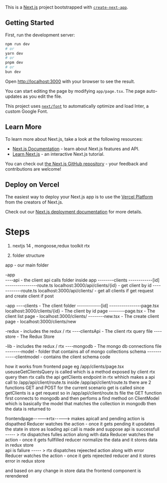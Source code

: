 This is a [Next.js](https://nextjs.org/) project bootstrapped with [`create-next-app`](https://github.com/vercel/next.js/tree/canary/packages/create-next-app).

## Getting Started

First, run the development server:

```bash
npm run dev
# or
yarn dev
# or
pnpm dev
# or
bun dev
```

Open [http://localhost:3000](http://localhost:3000) with your browser to see the result.

You can start editing the page by modifying `app/page.tsx`. The page auto-updates as you edit the file.

This project uses [`next/font`](https://nextjs.org/docs/basic-features/font-optimization) to automatically optimize and load Inter, a custom Google Font.

## Learn More

To learn more about Next.js, take a look at the following resources:

- [Next.js Documentation](https://nextjs.org/docs) - learn about Next.js features and API.
- [Learn Next.js](https://nextjs.org/learn) - an interactive Next.js tutorial.

You can check out [the Next.js GitHub repository](https://github.com/vercel/next.js/) - your feedback and contributions are welcome!

## Deploy on Vercel

The easiest way to deploy your Next.js app is to use the [Vercel Platform](https://vercel.com/new?utm_medium=default-template&filter=next.js&utm_source=create-next-app&utm_campaign=create-next-app-readme) from the creators of Next.js.

Check out our [Next.js deployment documentation](https://nextjs.org/docs/deployment) for more details.

# Steps

1. nextjs 14 , mongoose,redux toolkit rtx

2. folder structure

app - our main folder

-app  
----api - the client api calls folder inside app
--------clients
------------[id]
----------------route.ts localhost:3000/api/clients/{id} - get client by id
------------route.ts localhost:3000/api/clients/ - get all clients if get request and create client if post

-app
----clients - The client folder
------------[id]
----------------page.tsx localhost:3000/clients/{id} - The client by id page
--------page.tsx - The client list page - localhost:3000/clients/
--------new.tsx - The create client page - localhost:3000/clients/new

-redux - includes the redux / rtx
----clientsApi - The client rtx query file
----store - The Redux Store

-lib - includes the redux / rtx
----mongodb - The mongo db connections file
--------model - folder that contains all of mongo collections schema
------------clientmodel - contains the client schema code

how it works
from frontend page eg /app/clients/page.tsx useuseGetClientsQuery is called which is a method exposed by client rtx query
then rtx calls the api getClients endpoint in rtx
whhich makes a api call to /app/api/client/route.ts
inside /app/api/client/route.ts there are 2 functions GET and POST
for the current scenario get is called since getClients is a get request
so in /app/api/client/route.ts file the GET function first connects to mongodb and then perfoms a find method on ClientModel which is basically the model that matches the collection in mongodb
then the data is returned to

frontendpage----->rtx-----> makes apicall and pending action is dispathed
Reducer watches the action - once it gets pending it upsdates the state in store as loading
api call is made and suppose
api is successfull ----- > rtx dispatches fulles action along with data
Reducer watches the action - once it gets fullfilled reducer normalize the data and it stores data in redux store  
api is faliure ----- > rtx dispatches rejeected action along with error
Reducer watches the action - once it gets rejeected reducer and it stores error in redux store

and based on any change in store data the frontend component is rerendered
